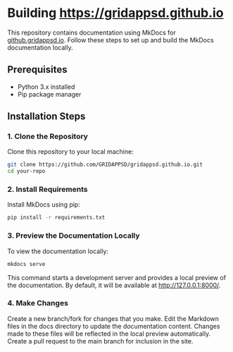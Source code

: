 # Building https://gridappsd.github.io

This repository contains documentation using MkDocs for [github.gridappsd.io](https://github.gridappsd.io). Follow these steps to set up and build the MkDocs documentation locally.

## Prerequisites

- Python 3.x installed
- Pip package manager

## Installation Steps

### 1. Clone the Repository

Clone this repository to your local machine:

```bash
git clone https://github.com/GRIDAPPSD/gridappsd.github.io.git
cd your-repo
```

### 2. Install Requirements

Install MkDocs using pip:

```bash
pip install -r requirements.txt
```

### 3. Preview the Documentation Locally

To view the documentation locally:

```bash
mkdocs serve
```

This command starts a development server and provides a local preview of the documentation. By default, it will be available at http://127.0.0.1:8000/.

### 4. Make Changes

Create a new branch/fork for changes that you make.  Edit the Markdown files in the docs directory to update the documentation content. Changes made to these files will be reflected in the local preview automatically.
Create a pull request to the main branch for inclusion in the site.

